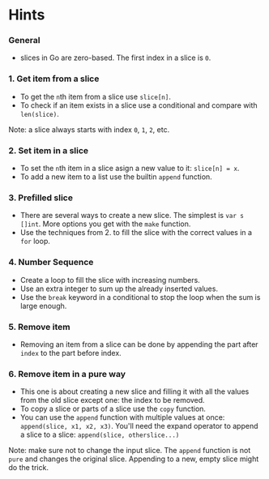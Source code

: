 # Hints

### General

- slices in Go are zero-based. The first index in a slice is `0`.

### 1. Get item from a slice

- To get the `n`th item from a slice use `slice[n]`.
- To check if an item exists in a slice use a conditional and compare with `len(slice)`.

Note: a slice always starts with index `0`, `1`, `2`, etc.

### 2. Set item in a slice

- To set the `n`th item in a slice asign a new value to it: `slice[n] = x`.
- To add a new item to a list use the builtin `append` function.

### 3. Prefilled slice

- There are several ways to create a new slice. The simplest is `var s []int`. More options you get with the `make` function.
- Use the techniques from 2. to fill the slice with the correct values in a `for` loop.

### 4. Number Sequence

- Create a loop to fill the slice with increasing numbers.
- Use an extra integer to sum up the already inserted values.
- Use the `break` keyword in a conditional to stop the loop when the sum is large enough.

### 5. Remove item

- Removing an item from a slice can be done by appending the part after `index` to the part before index.

### 6. Remove item in a pure way

- This one is about creating a new slice and filling it with all the values from the old slice except one: the index to be removed.
- To copy a slice or parts of a slice use the `copy` function.
- You can use the `append` function with multiple values at once: `append(slice, x1, x2, x3)`.
You'll need the expand operator to append a slice to a slice: `append(slice, otherslice...)`

Note: make sure not to change the input slice. The `append` function is not `pure` and changes the original slice.
Appending to a new, empty slice might do the trick.
